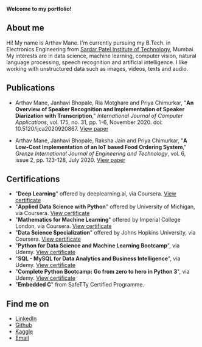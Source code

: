**Welcome to my portfolio!**


## About me
Hi! My name is Arthav Mane. I'm currently pursuing my B.Tech. in Electronics Engineering from [Sardar Patel Institute of Technology](https://www.spit.ac.in/), Mumbai. My interests are in data science, machine learning, computer vision, natural language processing, speech recognition and artificial intelligence. I like working with unstructured data such as images, videos, texts and audio.


[//]: <> (## What am I currently working on?)


[//]: <> (## Past projects)


## Publications
* Arthav Mane, Janhavi Bhopale, Ria Motghare and Priya Chimurkar, "**An Overview of Speaker Recognition and Implementation of Speaker Diarization with Transcription**," *International Journal of Computer Applications*, vol. 175, no. 31, pp. 1-6, November 2020. doi: 10.5120/ijca2020920867.
[View paper](https://www.ijcaonline.org/archives/volume175/number31/mane-2020-ijca-920867.pdf)

* Arthav Mane, Janhavi Bhopale, Raksha Jain and Priya Chimurkar, "**A Low-Cost Implementation of an IoT based Food Ordering System**," *Grenze International Journal of Engineering and Technology*, vol. 6, issue 2, pp. 123-128, July 2020.
[View paper](http://thegrenze.com/pages/servej.php?fn=11_1.pdf&name=A%20Low-Cost%20Implementation%20of%20an%20IoT%20basedFood%20Ordering%20System&id=726&association=GRENZE&journal=GIJET&year=2020&volume=6&issue=2)


## Certifications
* "**Deep Learning**" offered by deeplearning.ai, via Coursera. [View certificate](https://coursera.org/share/1ac2322645be1c0b4dd30702f149b86b)
* "**Applied Data Science with Python**" offered by University of Michigan, via Coursera. [View certificate](https://coursera.org/share/d6225643d16287fdeb7c592340e27d48)
* "**Mathematics for Machine Learning**" offered by Imperial College London, via Coursera. [View certificate](https://coursera.org/share/5c657feb6c7cebf99c4c11f8ad7950b2)
* "**Data Science Specialization**" offered by Johns Hopkins University, via Coursera. [View certificate](https://coursera.org/share/b1324eb2192b5359e727bce3da010ad4)
* "**Python for Data Science and Machine Learning Bootcamp**", via Udemy. [View certificate](https://ude.my/UC-4b46f628-d897-4387-a1ba-83066b24de6a)
* "**SQL - MySQL for Data Analytics and Business Intelligence**", via Udemy. [View certificate](https://ude.my/UC-f9cf6125-3f8c-4195-ab76-de42734c9a05)
* "**Complete Python Bootcamp: Go from zero to hero in Python 3**", via Udemy. [View certificate](https://ude.my/UC-d82975ad-bb79-44f4-9114-5107daa2f741)
* "**Embedded C**" from SafeTTy Certified Programme.


## Find me on
* [LinkedIn](https://www.linkedin.com/in/arthav-mane)
* [Github](https://github.com/arthavmane)
* [Kaggle](https://www.kaggle.com/arthavmane)
* [Email](mailto:manearthav03@gmail.com)
